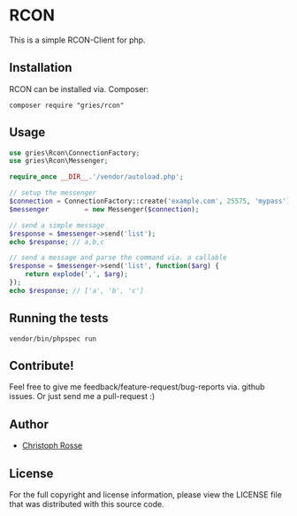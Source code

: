 RCON
========

This is a simple RCON-Client for php.

Installation
------------

RCON can be installed via. Composer:

    composer require "gries/rcon"

Usage
-----------
```php
use gries\Rcon\ConnectionFactory;
use gries\Rcon\Messenger;

require_once __DIR__.'/vendor/autoload.php';

// setup the messenger
$connection = ConnectionFactory::create('example.com', 25575, 'mypass');
$messenger         = new Messenger($connection);

// send a simple message
$response = $messenger->send('list');
echo $response; // a,b,c

// send a message and parse the command via. a callable
$response = $messenger->send('list', function($arg) {
    return explode(',', $arg);
});
echo $response; // ['a', 'b', 'c']
```
Running the tests
-----------------
    vendor/bin/phpspec run

Contribute!
-----------
Feel free to give me feedback/feature-request/bug-reports via. github issues.
Or just send me a pull-request :)


Author
------

- [Christoph Rosse](http://twitter.com/griesx)

License
-------

For the full copyright and license information, please view the LICENSE file that was distributed with this source code.
